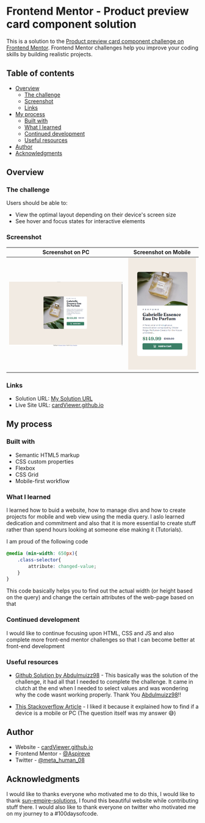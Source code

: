 # Frontend Mentor - Product preview card component solution

This is a solution to the [Product preview card component challenge on Frontend Mentor](https://www.frontendmentor.io/challenges/product-preview-card-component-GO7UmttRfa). Frontend Mentor challenges help you improve your coding skills by building realistic projects. 

## Table of contents

- [Overview](#overview)
  - [The challenge](#the-challenge)
  - [Screenshot](#screenshot)
  - [Links](#links)
- [My process](#my-process)
  - [Built with](#built-with)
  - [What I learned](#what-i-learned)
  - [Continued development](#continued-development)
  - [Useful resources](#useful-resources)
- [Author](#author)
- [Acknowledgments](#acknowledgments)


## Overview

### The challenge

Users should be able to:

- View the optimal layout depending on their device's screen size
- See hover and focus states for interactive elements

### Screenshot


|Screenshot on PC| Screenshot on Mobile|
|---|---|
|![Screenshot taken on PC](/Screenshot1.png)|![Screenshot taken on mobile](/Screenshot2.png)|

### Links

- Solution URL: [My Solution URL](https://www.frontendmentor.io/solutions/card-website-with-html-css-grid-and-flexbox-vfsplYQJD8)
- Live Site URL: [cardViewer.github.io](https://aspireve.github.io/cardViewer.github.io/)

## My process

### Built with

- Semantic HTML5 markup
- CSS custom properties
- Flexbox
- CSS Grid
- Mobile-first workflow


### What I learned

I learned how to buid a website, how to manage divs and how to create projects for mobile and web view using the media query. I aslo learned dedication and commitment and also that it is more essential to create stuff rather than spend hours looking at someone else making it (Tutorials). 

I am proud of the following code

```css
@media (min-width: 650px){
    .class-selector{
        attribute: changed-value;
    }
}
```
This code basically helps you to find out the actual width (or height based on the query) and change the certain attributes of the web-page based on that

### Continued development

I would like to continue focusing upon HTML, CSS and JS and also complete more front-end mentor challenges so that I can become better at front-end development


### Useful resources

- [Github Solution by Abdulmuizz98](https://github.com/Abdulmuizz98/project-preview-card-component) - This basically was the solution of the challenge, it had all that I needed to complete the challenge. It came in clutch at the end when I needed to select values and was wondering why the code wasnt working properly. Thank You [Abdulmuizz98](https://github.com/Abdulmuizz98)!!

- [This Stackoverflow Article](https://stackoverflow.com/questions/14942081/detect-if-a-browser-in-a-mobile-device-ios-android-phone-tablet-is-used) - I liked it because it explained how to find if a device is a mobile or PC (The question itself was my answer 😅)

## Author

- Website - [cardViewer.github.io](https://aspireve.github.io/cardViewer.github.io/)
- Frontend Mentor - [@Aspireve](https://www.frontendmentor.io/profile/Aspireve)
- Twitter - [@meta_human_08](https://twitter.com/meta_human_08)

## Acknowledgments

I would like to thanks everyone who motivated me to do this, I would like to thank [sun-empire-solutions](https://github.com/sun-empire-solutions), I found this beautiful website while contributing stuff there. I would also like to thank everyone on twitter who motivated me on my journey to a #100daysofcode.
